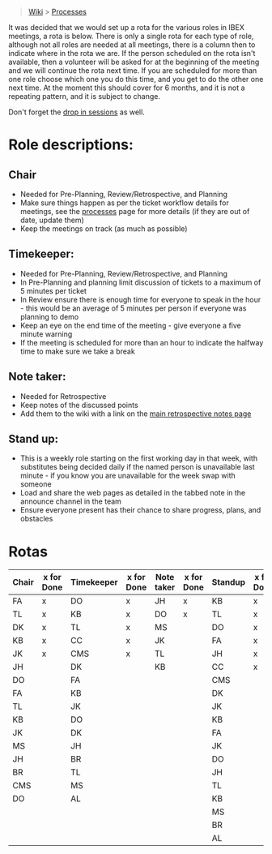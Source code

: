 > [Wiki](Home) > [Processes](Processes)

It was decided that we would set up a rota for the various roles in IBEX meetings, a rota is below. There is only a single rota for each type of role, although not all roles are needed at all meetings, there is a column then to indicate where in the rota we are. If the person scheduled on the rota isn't available, then a volunteer will be asked for at the beginning of the meeting and we will continue the rota next time. If you are scheduled for more than one role choose which one you do this time, and you get to do the other one next time. At the moment this should cover for 6 months, and it is not a repeating pattern, and it is subject to change.

Don't forget the [drop in sessions](https://github.com/ISISComputingGroup/IBEX/wiki/Instrument-Control-Drop-in-Session) as well.

# Role descriptions:
## Chair 
* Needed for Pre-Planning, Review/Retrospective, and Planning
* Make sure things happen as per the ticket workflow details for meetings, see the [processes](Processes) page for more details (if they are out of date, update them)
* Keep the meetings on track (as much as possible)

## Timekeeper:
* Needed for Pre-Planning, Review/Retrospective, and Planning
* In Pre-Planning and planning limit discussion of tickets to a maximum of 5 minutes per ticket
* In Review ensure there is enough time for everyone to speak in the hour - this would be an average of 5 minutes per person if everyone was planning to demo
* Keep an eye on the end time of the meeting - give everyone a five minute warning
* If the meeting is scheduled for more than an hour to indicate the halfway time to make sure we take a break

## Note taker:
* Needed for Retrospective
* Keep notes of the discussed points
* Add them to the wiki with a link on the [main retrospective notes page](Retrospective-Notes)

## Stand up:
* This is a weekly role starting on the first working day in that week, with substitutes being decided daily if the named person is unavailable last minute - if you know you are unavailable for the week swap with someone
* Load and share the web pages as detailed in the tabbed note in the announce channel in the team
* Ensure everyone present has their chance to share progress, plans, and obstacles

# Rotas

| Chair | x for Done | Timekeeper | x for Done | Note taker | x for Done |Standup | x for Done |
| --- | --- | --- | --- | --- | --- |--- | --- |
| FA | x | DO | x | JH | x |KB | x |
| TL | x | KB | x | DO | x |TL | x |
| DK | x | TL | x | MS |  |DO | x |
| KB | x | CC | x | JK |  |FA | x |
| JK | x | CMS | x | TL |  | JH | x |
| JH |  | DK |  | KB |  | CC | x |
| DO |  | FA |  |  |  |CMS |  |
| FA |  | KB |  |  |  |DK |  |
| TL |  | JK |  |  |  |JK |  |
| KB |  | DO |  |  |  |KB |  |
| JK |  | DK |  |  |  |FA |  |
| MS |  | JH |  |  |  |JK |  |
| JH |  | BR |  |  |  |DO |  |
| BR |  | TL |  |  |  |JH |  |
| CMS |  | MS |  |  |  |TL |  |
| DO |  | AL |  |  |  |KB |  |
|  |  |  |  |  |  |MS |  |
|  |  |  |  |  |  |BR |  |
|  |  |  |  |  |  |AL |  |
